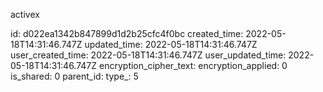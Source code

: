 activex

id: d022ea1342b847899d1d2b25cfc4f0bc
created_time: 2022-05-18T14:31:46.747Z
updated_time: 2022-05-18T14:31:46.747Z
user_created_time: 2022-05-18T14:31:46.747Z
user_updated_time: 2022-05-18T14:31:46.747Z
encryption_cipher_text: 
encryption_applied: 0
is_shared: 0
parent_id: 
type_: 5